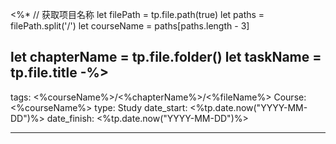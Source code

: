<%*
// 获取项目名称
let filePath = tp.file.path(true)
let paths = filePath.split('/')
let courseName = paths[paths.length - 3]

let chapterName = tp.file.folder()
let taskName = tp.file.title
-%>
---
tags: <%courseName%>/<%chapterName%>/<%fileName%>
Course: <%courseName%>
type: Study
date_start: <%tp.date.now("YYYY-MM-DD")%>
date_finish: <%tp.date.now("YYYY-MM-DD")%>

---





